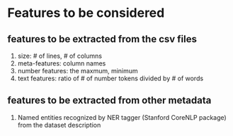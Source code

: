 # Features to be considered

## features to be extracted from the csv files

1. size:  # of lines, # of columns
2. meta-features: column names
3. number features: the maxmum, minimum
4. text features: ratio of # of number tokens divided by # of words


## features to be extracted from other metadata

1. Named entities recognized by NER tagger (Stanford CoreNLP package) from the dataset description


